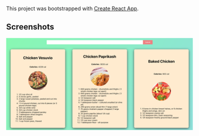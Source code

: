 This project was bootstrapped with [Create React App](https://github.com/facebook/create-react-app).

## Screenshots

![ScreenShot](screenshot.png)
